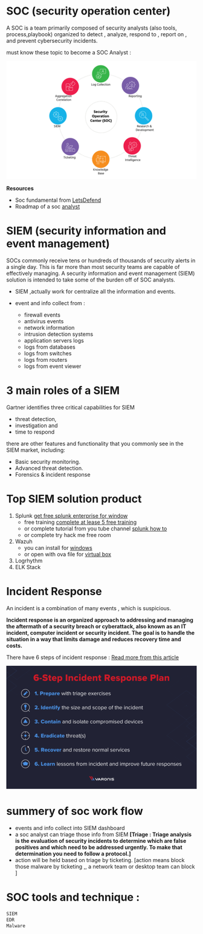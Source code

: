 # SOC (security operation center)
A SOC is a team primarily composed of security analysts (also tools, process,playbook) organized to detect , analyze, respond to , report on , and prevent cybersecurity incidents.

must know these topic to become a SOC Analyst : 

![soc](../Images/soc-analyst.jpg)

**Resources**
- Soc fundamental from [LetsDefend](https://app.letsdefend.io/training/lessons/soc-fundamentals)<br/>
- Roadmap of a soc [analyst](https://funky-drizzle-b67.notion.site/5cd15d37996c4b5597fcd7e2f4e75323?v=4f9184eb86df463aa62400c930d6ff01)

# SIEM (security information and event management)

SOCs commonly receive tens or hundreds of thousands of security alerts in a single day. This is far more than most security teams are capable of effectively managing. A security information and event management (SIEM) solution is intended to take some of the burden off of SOC analysts.

- SIEM ,actually work for centralize all the information and events.
- event and info collect from :

    - firewall events
    - antivirus events
    - network information
    - intrusion detection systems
    - application servers logs 
    - logs from databases
    - logs from switches
    - logs from routers
    - logs from event viewer

#    3 main roles of a SIEM 

Gartner identifies three critical capabilities for SIEM 
- threat detection,
- investigation and 
 - time to respond <br/>

 there are other features and functionality that you commonly see in the SIEM market,
 including: 
- Basic security monitoring. 
- Advanced threat detection.
- Forensics & incident response

# Top SIEM solution product 

1. Splunk [get free splunk enterprise for window](https://www.splunk.com/en_us/download/splunk-enterprise.html)
    - free training [complete at lease 5 free training](https://education.splunk.com/single-subject-courses?301=/single-subject-courses&301=/en_us/training/free-courses/splunk-fundamentals-1.html)
    - or complete tutorial from you tube channel [splunk how to](https://www.youtube.com/@SplunkHowTo/playlists)
    - or complete try hack me free room
2. Wazuh 
    - you can install for [windows](https://wazuh.com/install/)
    - or open with ova file for [virtual box](https://packages.wazuh.com/4.x/vm/wazuh-4.3.10.ova)
3. Logrhythm
4. ELK Stack

# Incident Response
 An incident is a combination of many events , which is suspicious.

**Incident response is an organized approach to addressing and managing the aftermath of a security breach or cyberattack, also known as an IT incident, computer incident or security incident. The goal is to handle the situation in a way that limits damage and reduces recovery time and costs.**

 There have 6 steps of incident response :
 [Read more from this article](https://www.securitymetrics.com/blog/6-phases-incident-response-plan)

 ![incident response](../Images/6-step-incident-response-plan.png)


 # summery of soc work flow 
- events and info collect into SIEM dashboard
- a soc analyst can triage those info from SIEM __[Triage : Triage analysis is the evaluation of security incidents to determine which are false positives and which need to be addressed urgently. To make that determination you need to follow a protocol.]__
- action will be held based on triage by ticketing. [action means block  those malware by ticketing ,, a network team or desktop team can block ]

# SOC tools and technique :
    SIEM
    EDR
    Malware